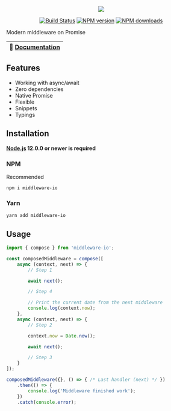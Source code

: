<p align="center"><img src="https://raw.githubusercontent.com/negezor/middleware-io/master/logo.svg?sanitize=true"></p>
<p align="center">
<a href="https://travis-ci.com/negezor/middleware-io"><img src="https://img.shields.io/travis/negezor/middleware-io.svg?style=flat-square" alt="Build Status"></a>
<a href="https://www.npmjs.com/package/middleware-io"><img src="https://img.shields.io/npm/v/middleware-io.svg?style=flat-square" alt="NPM version"></a>
<a href="https://www.npmjs.com/package/middleware-io"><img src="https://img.shields.io/npm/dt/middleware-io.svg?style=flat-square" alt="NPM downloads"></a>
</p>

Modern middleware on Promise

| 📖 [Documentation](docs/) |
|---------------------------|

## Features
- Working with async/await
- Zero dependencies
- Native Promise
- Flexible
- Snippets
- Typings

## Installation
**[Node.js](https://nodejs.org/) 12.0.0 or newer is required**

### NPM
Recommended
```shell
npm i middleware-io
```

### Yarn
```shell
yarn add middleware-io
```

## Usage
```js
import { compose } from 'middleware-io';

const composedMiddleware = compose([
	async (context, next) => {
		// Step 1

		await next();

		// Step 4

		// Print the current date from the next middleware
		console.log(context.now);
	},
	async (context, next) => {
		// Step 2

		context.now = Date.now();

		await next();

		// Step 3
	}
]);

composedMiddleware({}, () => { /* Last handler (next) */ })
	.then(() => {
		console.log('Middleware finished work');
	})
	.catch(console.error);
```
